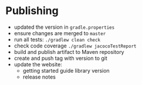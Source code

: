 # Publishing

- updated the version in `gradle.properties`
- ensure changes are merged to `master`
- run all tests: `./gradlew clean check`
- check code coverage `./gradlew jacocoTestReport`
- build and publish artifact to Maven repository
- create and push tag with version to git
- update the website:
    - getting started guide library version
    - release notes
